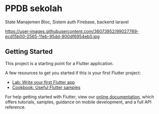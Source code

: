 #  PPDB sekolah
State Manajemen Bloc,
Sistem auth Firebase,
backend laravel

https://user-images.githubusercontent.com/36073952/99027769-ecd15b00-2565-11eb-95dd-900df6954eb0.jpg

## Getting Started

This project is a starting point for a Flutter application.

A few resources to get you started if this is your first Flutter project:

- [Lab: Write your first Flutter app](https://flutter.dev/docs/get-started/codelab)
- [Cookbook: Useful Flutter samples](https://flutter.dev/docs/cookbook)

For help getting started with Flutter, view our
[online documentation](https://flutter.dev/docs), which offers tutorials,
samples, guidance on mobile development, and a full API reference.
